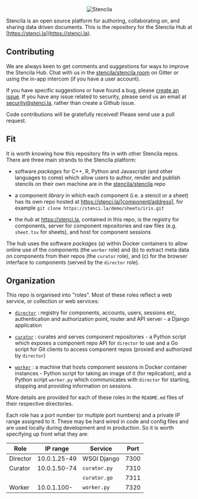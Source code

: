 <div align="center">
	<img src="http://static.stenci.la/img/logo-name-tagline-500.png" alt="Stencila" style="max-width:250px">
</div>

Stencila is an open source platform for authoring, collaborating on, and sharing data driven documents. This is the repository for the Stencila Hub at [https://stenci.la](https://stenci.la).

## Contributing

We are always keen to get comments and suggestions for ways to improve the Stencila Hub. Chat with us in the [stencila/stencila room](https://gitter.im/stencila/stencila) on Gitter or using the in-app intercom (if you have a user account). 

If you have specific suggestions or have found a bug, please [create an issue](https://github.com/stencila/hub/issues/new). If you have any issue related to security, please send us an email at security@stenci.la, rather than create a Github issue.

Code contributions will be gratefully received! Please send use a pull request.

## Fit

It is worth knowing how this repository fits in with other Stencila repos. There are three main strands to the Stencila platform:

- software *packages* for C++, R, Python and Javascript (and other languages to come) which allow users to author, render and publish stencils on their own machine are in the [stencila/stencila](https://github.com/stencila/stencila) repo

- a component *library* in which each component (i.e. a stencil or a sheet) has its own repo hosted at https://stenci.la/[component/address], for example `git clone https://stenci.la/demo/sheets/iris.git`

- the *hub* at https://stenci.la, contained in this repo, is the registry for components, server for component repositories and raw files (e.g. `sheet.tsv` for sheets), and host for component sessions

The hub uses the software *packages* (a) within Docker containers to allow online use of the components (the `worker` role) and (b) to extract meta data on components from their repos (the `curator` role), and (c) for the browser interface to components (served by the `director` role).

## Organization

This repo is organised into "roles". Most of these roles reflect a web service, or collection or web services:

- [`director`](director) : registry for components, accounts, users, sessions etc, authentication and authorization point, router and API server - a Django application

- [`curator`](curator) : curates and serves component repositories - a Python script which exposes a component repo API for `director` to use and a Go script for Git clients to access component repos (proxied and authorized by `director`)

- [`worker`](worker) : a machine that hosts component sessions in Docker container instances - Python script for taking an image of it (for replication), and a Python script `worker.py` which communicates with `director` for starting, stopping and providing information on sessions.

More details are provided for each of these roles in the `README.md` files of their respective directories. 

Each role has a port number (or multiple port numbers) and a private IP range assigned to it. These may be hard wired in code and config files and are used locally during development and in production. So it is worth specifying up front what they are:

Role      | IP range     | Service      | Port |
----------|--------------|--------------|------|
Director  | 10.0.1.25-49 | WSGI Django  | 7300 |
Curator   | 10.0.1.50-74 | `curator.py` | 7310 |
          |              | `curator.go` | 7311 | 
Worker    | 10.0.1.100-  | `worker.py`  | 7320 |
